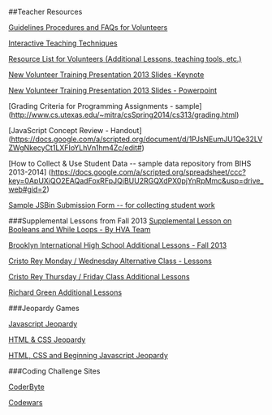 ##Teacher Resources

[Guidelines Procedures and FAQs for Volunteers](https://github.com/ScriptEdcurriculum/curriculum/blob/master/Resources/Guidelines_Procedures_FAQs.md)

[Interactive Teaching Techniques](https://github.com/ScriptEdcurriculum/curriculum/blob/master/Resources/interactive_techniques_for_teaching.md)

[Resource List for Volunteers (Additional Lessons, teaching tools, etc.)](https://github.com/ScriptEdcurriculum/curriculum/blob/master/Resources/resource_list_for_volunteers.md)

[New Volunteer Training Presentation 2013 Slides -Keynote](https://drive.google.com/file/d/0B2fF2axUr9M_WUNWcUExYjNCWXc/edit?usp=sharing)

[New Volunteer Training Presentation 2013 Slides - Powerpoint](https://drive.google.com/file/d/0B2fF2axUr9M_TXZieEw4Q09TSVU/edit?usp=sharing)

[Grading Criteria for Programming Assignments - sample] (http://www.cs.utexas.edu/~mitra/csSpring2014/cs313/grading.html)

[JavaScript Concept Review - Handout] (https://docs.google.com/a/scripted.org/document/d/1PJsNEumJU1Qe32LVZWgNkecyCt1LXFIoYLhVn1hm4Zc/edit#)

[How to Collect & Use Student Data -- sample data repository from BIHS 2013-2014]  (https://docs.google.com/a/scripted.org/spreadsheet/ccc?key=0ApUXiQO2EAQadFoxRFpJQjBUU2RGQXdPX0pjYnRpMmc&usp=drive_web#gid=2)

[Sample JSBin Submission Form -- for collecting student work](https://docs.google.com/a/scripted.org/forms/d/1VBpKPWOAvvK7o7ujlrXBgGahPkSutjYh9us17gYg2PE/edit)


###Supplemental Lessons from Fall 2013
[Supplemental Lesson on Booleans and While Loops - By HVA Team](https://docs.google.com/presentation/d/1dXAmM24Vt7ULixxW4P_tlgI_Vi7nrDqlqP-_8WGIIyM/edit?usp=sharing)

[Brooklyn International High School Additional Lessons - Fall 2013](https://docs.google.com/document/d/1yI1T7j2k14i-XEMLPQN3BdFtilLr8Za6ogpyHSSJW7Q/edit?usp=sharing)

[Cristo Rey Monday / Wednesday Alternative Class - Lessons](https://drive.google.com/a/scripted.org/folderview?id=0B2fF2axUr9M_MVpIbTJkT0o5dDA&usp=sharing)

[Cristo Rey Thursday / Friday Class Additional Lessons](https://drive.google.com/a/scripted.org/folderview?id=0B2fF2axUr9M_ODdWTmsyelRNVms&usp=sharing)

[Richard Green Additional Lessons](https://drive.google.com/a/scripted.org/folderview?id=0B84oBIfKfkZ5d1pTWmNmNi05akU&usp=sharing#)

###Jeopardy Games

[Javascript Jeopardy](https://jeopardylabs.com/play/scripted-jeopardy)

[HTML & CSS Jeopardy](https://jeopardylabs.com/play/scripted-html-css)

[HTML, CSS and Beginning Javascript Jeopardy](https://jeopardylabs.com/play/scripted-jeopardy-html-css-and-javascript)

###Coding Challenge Sites

[CoderByte](http://coderbyte.com/)

[Codewars](http://www.codewars.com)


